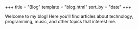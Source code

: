 +++
title = "Blog"
template = "blog.html"
sort_by = "date"
+++

Welcome to my blog! Here you'll find articles about technology, programming,
music, and other topics that interest me.
